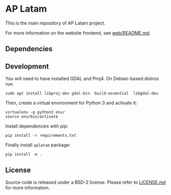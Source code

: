 # AP Latam

This is the main repository of AP Latam project.

For more information on the website frontend, see
[web/README.md](web/README.md).

## Dependencies

## Development

You will need to have installed GDAL and Proj4. On Debian-based distros run:

```
sudo apt install libproj-dev gdal-bin  build-essential  libgdal-dev
```

Then, create a virtual environment for Python 3 and activate it:

```
virtualenv -p python3 env/
source env/bin/activate
```

Install dependencies with pip:

```
pip install -r requirements.txt
```

Finally install `aplatam` package:

```
pip install -e .
```

## License

Source code is released under a BSD-2 license.  Please refer to
[LICENSE.md](LICENSE.md) for more information.

